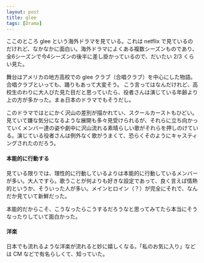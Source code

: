 ```yaml
---
layout: post
title: glee
tags: [Drama]
---
```


ここのところ glee という海外ドラマを見ている。これは netflix で見ているのだけれど、なかなかに面白い。海外ドラマによくある複数シーズンものであり、全6シーズンで今4シーズンの後半に差し掛かっているので、だいたい 2/3 くらい見た。

舞台はアメリカの地方高校での glee クラブ（合唱クラブ）を中心にした物語。合唱クラブといっても、踊りもあって大変そう。
こう言ってはなんだけれど、高校生のわりに大人びた見た目だと思っていたら、役者さんは演じている年齢より上の方が多かった。まぁ日本のドラマでもそうだし。

このドラマではとにかく沢山の差別が描かれてい、スクールカーストもひどい。
見ていて嫌な気分になるような展開も多々見受けられるが、それらに立ち向かっていくメンバー達の姿や劇中に沢山流れる素晴らしい歌がそれらを押しのけている。演じている役者さんは例外なく歌がうまくて、恐らくそのようにキャスティングされたのだろう。

#### 本能的に行動する

見ている限りでは、理性的に行動しているよりは本能的に行動しているメンバーが多い。大人ですら。歌うことが何よりも好きな設定であって、良く言えば情熱的というか、そういった人が多い。メインヒロイン（？）が完全にそれで、なんだか見ていて新鮮だった。

本能的だからこそ、こうなったらこうするだろうなと思ってみてたら本当にそうなったりしていて面白かった。

#### 洋楽

日本でも流れるような洋楽が流れると妙に嬉しくなる。「私のお気に入り」などは CM などで有名らしくて、知っていた。

